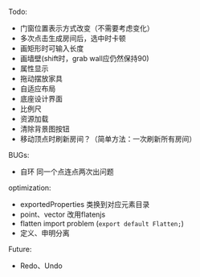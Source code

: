
Todo:

- 门窗位置表示方式改变（不需要考虑变化）
- 多次点击生成房间后，选中时卡顿
- 画矩形时可输入长度
- 画墙壁(shift时，grab wall应仍然保持90)
- 属性显示
- 拖动摆放家具
- 自适应布局
- 底座设计界面
- 比例尺
- 资源加载
- 清除背景图按钮    
- 移动顶点时刷新房间？（简单方法：一次刷新所有房间）

BUGs:

- 自环 同一个点连点两次出问题


optimization:

- exportedProperties 类换到对应元素目录
- point、vector 改用flatenjs
- flatten import problem  (`export default Flatten;`)
- 定义、申明分离

Future: 

- Redo、Undo